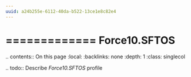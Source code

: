 ```yaml
---
uuid: a24b255e-6112-40da-b522-13ce1e8c82e4
---
```



=============
Force10.SFTOS
=============

.. contents:: On this page
    :local:
    :backlinks: none
    :depth: 1
    :class: singlecol

.. todo::
    Describe *Force10.SFTOS* profile

